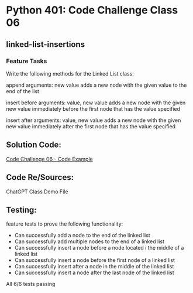 # Python 401: Code Challenge Class 06

## linked-list-insertions

### Feature Tasks
Write the following methods for the Linked List class:

append
arguments: new value
adds a new node with the given value to the end of the list

insert before
arguments: value, new value
adds a new node with the given new value immediately before the first node that has the value specified

insert after
arguments: value, new value
adds a new node with the given new value immediately after the first node that has the value specified


## Solution Code:
<!-- Show how to run your code, and examples of it in action -->

[Code Challenge 06 - Code Example](/python/data_structures/linked_list_insertions/insertions.py)

## Code Re/Sources:
ChatGPT
Class Demo File

## Testing:

feature tests to prove the following functionality:

- Can successfully add a node to the end of the linked list
- Can successfully add multiple nodes to the end of a linked list
- Can successfully insert a node before a node located i the middle of a linked list
- Can successfully insert a node before the first node of a linked list
- Can successfully insert after a node in the middle of the linked list
- Can successfully insert a node after the last node of the linked list

All 6/6 tests passing
